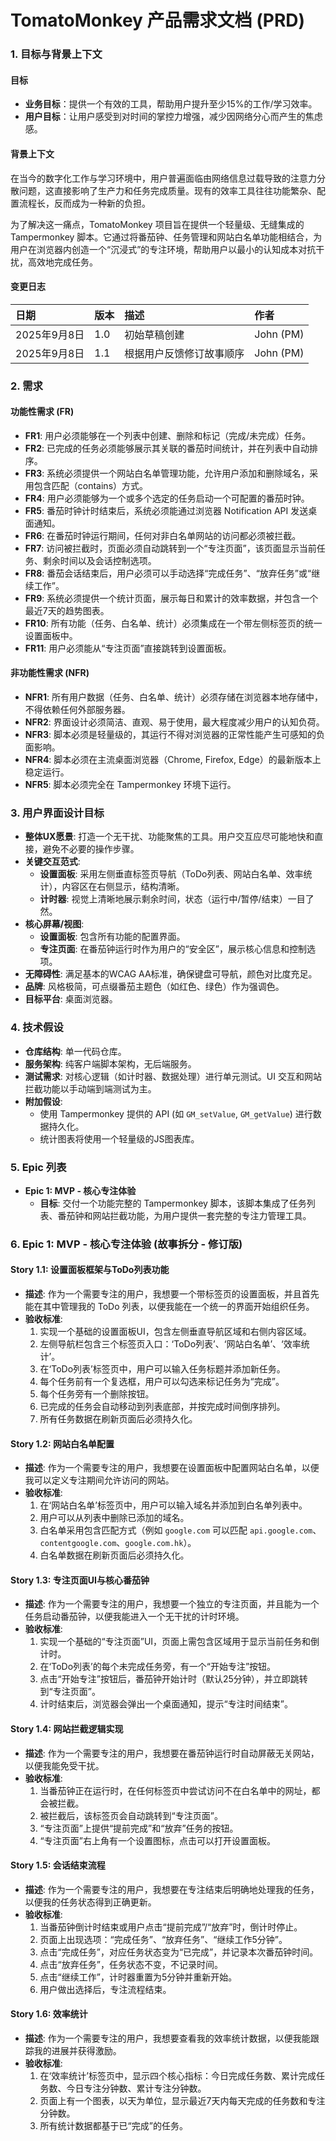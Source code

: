 # **TomatoMonkey 产品需求文档 (PRD)**

### **1. 目标与背景上下文**

#### **目标**

- **业务目标**：提供一个有效的工具，帮助用户提升至少15%的工作/学习效率。
- **用户目标**：让用户感受到对时间的掌控力增强，减少因网络分心而产生的焦虑感。

#### **背景上下文**

在当今的数字化工作与学习环境中，用户普遍面临由网络信息过载导致的注意力分散问题，这直接影响了生产力和任务完成质量。现有的效率工具往往功能繁杂、配置流程长，反而成为一种新的负担。

为了解决这一痛点，TomatoMonkey 项目旨在提供一个轻量级、无缝集成的 Tampermonkey 脚本。它通过将番茄钟、任务管理和网站白名单功能相结合，为用户在浏览器内创造一个“沉浸式”的专注环境，帮助用户以最小的认知成本对抗干扰，高效地完成任务。

#### **变更日志**

| 日期         | 版本 | 描述                     | 作者      |
| :----------- | :--- | :----------------------- | :-------- |
| 2025年9月8日 | 1.0  | 初始草稿创建             | John (PM) |
| 2025年9月8日 | 1.1  | 根据用户反馈修订故事顺序 | John (PM) |

### **2. 需求**

#### **功能性需求 (FR)**

- **FR1**: 用户必须能够在一个列表中创建、删除和标记（完成/未完成）任务。
- **FR2**: 已完成的任务必须能够展示其关联的番茄时间统计，并在列表中自动排序。
- **FR3**: 系统必须提供一个网站白名单管理功能，允许用户添加和删除域名，采用包含匹配（contains）方式。
- **FR4**: 用户必须能够为一个或多个选定的任务启动一个可配置的番茄时钟。
- **FR5**: 番茄时钟计时结束后，系统必须能通过浏览器 Notification API 发送桌面通知。
- **FR6**: 在番茄时钟运行期间，任何对非白名单网站的访问都必须被拦截。
- **FR7**: 访问被拦截时，页面必须自动跳转到一个“专注页面”，该页面显示当前任务、剩余时间以及会话控制选项。
- **FR8**: 番茄会话结束后，用户必须可以手动选择“完成任务”、“放弃任务”或“继续工作”。
- **FR9**: 系统必须提供一个统计页面，展示每日和累计的效率数据，并包含一个最近7天的趋势图表。
- **FR10**: 所有功能（任务、白名单、统计）必须集成在一个带左侧标签页的统一设置面板中。
- **FR11**: 用户必须能从“专注页面”直接跳转到设置面板。

#### **非功能性需求 (NFR)**

- **NFR1**: 所有用户数据（任务、白名单、统计）必须存储在浏览器本地存储中，不得依赖任何外部服务器。
- **NFR2**: 界面设计必须简洁、直观、易于使用，最大程度减少用户的认知负荷。
- **NFR3**: 脚本必须是轻量级的，其运行不得对浏览器的正常性能产生可感知的负面影响。
- **NFR4**: 脚本必须在主流桌面浏览器（Chrome, Firefox, Edge）的最新版本上稳定运行。
- **NFR5**: 脚本必须完全在 Tampermonkey 环境下运行。

### **3. 用户界面设计目标**

- **整体UX愿景**: 打造一个无干扰、功能聚焦的工具。用户交互应尽可能地快和直接，避免不必要的操作步骤。
- **关键交互范式**:
  - **设置面板**: 采用左侧垂直标签页导航（ToDo列表、网站白名单、效率统计），内容区在右侧显示，结构清晰。
  - **计时器**: 视觉上清晰地展示剩余时间，状态（运行中/暂停/结束）一目了然。
- **核心屏幕/视图**:
  - **设置面板**: 包含所有功能的配置界面。
  - **专注页面**: 在番茄钟运行时作为用户的“安全区”，展示核心信息和控制选项。
- **无障碍性**: 满足基本的WCAG AA标准，确保键盘可导航，颜色对比度充足。
- **品牌**: 风格极简，可点缀番茄主题色（如红色、绿色）作为强调色。
- **目标平台**: 桌面浏览器。

### **4. 技术假设**

- **仓库结构**: 单一代码仓库。
- **服务架构**: 纯客户端脚本架构，无后端服务。
- **测试需求**: 对核心逻辑（如计时器、数据处理）进行单元测试。UI 交互和网站拦截功能以手动端到端测试为主。
- **附加假设**:
  - 使用 Tampermonkey 提供的 API (如 `GM_setValue`, `GM_getValue`) 进行数据持久化。
  - 统计图表将使用一个轻量级的JS图表库。

### **5. Epic 列表**

- **Epic 1: MVP - 核心专注体验**
  - **目标**: 交付一个功能完整的 Tampermonkey 脚本，该脚本集成了任务列表、番茄钟和网站拦截功能，为用户提供一套完整的专注力管理工具。

### **6. Epic 1: MVP - 核心专注体验 (故事拆分 - 修订版)**

#### **Story 1.1: 设置面板框架与ToDo列表功能**

- **描述**: 作为一个需要专注的用户，我想要一个带标签页的设置面板，并且首先能在其中管理我的 ToDo 列表，以便我能在一个统一的界面开始组织任务。
- **验收标准**:
  1.  实现一个基础的设置面板UI，包含左侧垂直导航区域和右侧内容区域。
  2.  左侧导航栏包含三个标签页入口：‘ToDo列表’、‘网站白名单’、‘效率统计’。
  3.  在‘ToDo列表’标签页中，用户可以输入任务标题并添加新任务。
  4.  每个任务前有一个复选框，用户可以勾选来标记任务为“完成”。
  5.  每个任务旁有一个删除按钮。
  6.  已完成的任务会自动移动到列表底部，并按完成时间倒序排列。
  7.  所有任务数据在刷新页面后必须持久化。

#### **Story 1.2: 网站白名单配置**

- **描述**: 作为一个需要专注的用户，我想要在设置面板中配置网站白名单，以便我可以定义专注期间允许访问的网站。
- **验收标准**:
  1.  在‘网站白名单’标签页中，用户可以输入域名并添加到白名单列表中。
  2.  用户可以从列表中删除已添加的域名。
  3.  白名单采用包含匹配方式（例如 `google.com` 可以匹配 `api.google.com`、`contentgoogle.com`、`google.com.hk`）。
  4.  白名单数据在刷新页面后必须持久化。

#### **Story 1.3: 专注页面UI与核心番茄钟**

- **描述**: 作为一个需要专注的用户，我想要一个独立的专注页面，并且能为一个任务启动番茄钟，以便我能进入一个无干扰的计时环境。
- **验收标准**:
  1.  实现一个基础的“专注页面”UI，页面上需包含区域用于显示当前任务和倒计时。
  2.  在‘ToDo列表’的每个未完成任务旁，有一个“开始专注”按钮。
  3.  点击“开始专注”按钮后，番茄钟开始计时（默认25分钟），并立即跳转到“专注页面”。
  4.  计时结束后，浏览器会弹出一个桌面通知，提示“专注时间结束”。

#### **Story 1.4: 网站拦截逻辑实现**

- **描述**: 作为一个需要专注的用户，我想要在番茄钟运行时自动屏蔽无关网站，以便我能免受干扰。
- **验收标准**:
  1.  当番茄钟正在运行时，在任何标签页中尝试访问不在白名单中的网址，都会被拦截。
  2.  被拦截后，该标签页会自动跳转到“专注页面”。
  3.  “专注页面”上提供“提前完成”和“放弃”任务的按钮。
  4.  “专注页面”右上角有一个设置图标，点击可以打开设置面板。

#### **Story 1.5: 会话结束流程**

- **描述**: 作为一个需要专注的用户，我想要在专注结束后明确地处理我的任务，以便我的任务状态得到正确更新。
- **验收标准**:
  1.  当番茄钟倒计时结束或用户点击“提前完成”/“放弃”时，倒计时停止。
  2.  页面上出现选项：“完成任务”、“放弃任务”、“继续工作5分钟”。
  3.  点击“完成任务”，对应任务状态变为“已完成”，并记录本次番茄钟时间。
  4.  点击“放弃任务”，任务状态不变，不记录时间。
  5.  点击“继续工作”，计时器重置为5分钟并重新开始。
  6.  用户做出选择后，专注流程结束。

#### **Story 1.6: 效率统计**

- **描述**: 作为一个需要专注的用户，我想要查看我的效率统计数据，以便我能跟踪我的进展并获得激励。
- **验收标准**:
  1.  在‘效率统计’标签页中，显示四个核心指标：今日完成任务数、累计完成任务数、今日专注分钟数、累计专注分钟数。
  2.  页面上有一个图表，以天为单位，显示最近7天内每天完成的任务数和专注分钟数。
  3.  所有统计数据都基于已“完成”的任务。
